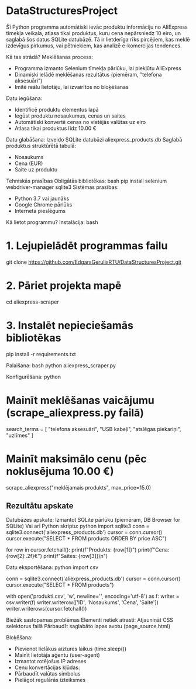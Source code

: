 # DataStructuresProject

Šī Python programma automātiski ievāc produktu informāciju no AliExpress tīmekļa veikala, atlasa tikai produktus, kuru cena nepārsniedz 10 eiro, un saglabā šos datus SQLite datubāzē. Tā ir lietderīga rīks pircējiem, kas meklē izdevīgus pirkumus, vai pētniekiem, kas analizē e-komercijas tendences.

Kā tas strādā?
Meklēšanas process:
* Programma izmanto Selenium tīmekļa pārlūku, lai piekļūtu AliExpress
* Dinamiski ielādē meklēšanas rezultātus (piemēram, "telefona aksesuāri")
* Imitē reālu lietotāju, lai izvairītos no bloķēšanas

Datu iegūšana:
* Identificē produktu elementus lapā
* Iegūst produktu nosaukumus, cenas un saites
* Automātiski konvertē cenas no vietējās valūtas uz eiro
* Atlasa tikai produktus līdz 10.00 €

Datu glabāšana:
Izveido SQLite datubāzi aliexpress_products.db
Saglabā produktus struktūrētā tabulā:
* Nosaukums
* Cena (EUR)
* Saite uz produktu

Tehniskās prasības
Obligātās bibliotēkas:
bash
pip install selenium webdriver-manager sqlite3
Sistēmas prasības:
* Python 3.7 vai jaunāks
* Google Chrome pārlūks
* Interneta pieslēgums

Kā lietot programmu?
Instalācija:
bash
# 1. Lejupielādēt programmas failu
git clone https://github.com/EdgarsGerulisRTU/DataStructuresProject.git

# 2. Pāriet projekta mapē
cd aliexpress-scraper

# 3. Instalēt nepieciešamās bibliotēkas
pip install -r requirements.txt

Palaišana:
bash
python aliexpress_scraper.py

Konfigurēšana:
python
# Mainīt meklēšanas vaicājumu (scrape_aliexpress.py failā)
search_terms = [
    "telefona aksesuāri",
    "USB kabeļi",
    "atslēgas piekariņi",
    "uzlīmes"
]

# Mainīt maksimālo cenu (pēc noklusējuma 10.00 €)
scrape_aliexpress("meklējamais produkts", max_price=15.0)

## Rezultātu apskate
Datubāzes apskate:
Izmantot SQLite pārlūku (piemēram, DB Browser for SQLite)
Vai arī Python skriptu:
python
import sqlite3
conn = sqlite3.connect('aliexpress_products.db')
cursor = conn.cursor()
cursor.execute("SELECT * FROM products ORDER BY price ASC")

for row in cursor.fetchall():
    print(f"Produkts: {row[1]}")
    print(f"Cena: {row[2]:.2f}€")
    print(f"Saites: {row[3]}\n")

Datu eksportēšana:
python
import csv

conn = sqlite3.connect('aliexpress_products.db')
cursor = conn.cursor()
cursor.execute("SELECT * FROM products")

with open('produkti.csv', 'w', newline='', encoding='utf-8') as f:
    writer = csv.writer(f)
    writer.writerow(['ID', 'Nosaukums', 'Cena', 'Saite'])
    writer.writerows(cursor.fetchall())
    
Biežāk sastopamas problēmas
Elementi netiek atrasti:
Atjaunināt CSS selektorus failā
Pārbaudīt saglabāto lapas avotu (page_source.html)

Bloķēšana:
* Pievienot lielākus aiztures laikus (time.sleep())
* Mainīt lietotāja aģentu (user-agent)
* Izmantot rotējošus IP adreses
* Cenu konvertācijas kļūdas:
* Pārbaudīt valūtas simbolus
* Pielāgot regulārās izteiksmes
